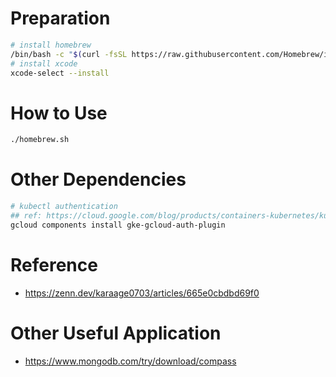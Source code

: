 # Preparation

```sh
# install homebrew
/bin/bash -c "$(curl -fsSL https://raw.githubusercontent.com/Homebrew/install/master/install.sh)"
# install xcode
xcode-select --install
```

# How to Use
```sh
./homebrew.sh
```

# Other Dependencies
```sh
# kubectl authentication
## ref: https://cloud.google.com/blog/products/containers-kubernetes/kubectl-auth-changes-in-gke?hl=en
gcloud components install gke-gcloud-auth-plugin
```

# Reference
- https://zenn.dev/karaage0703/articles/665e0cbdbd69f0


# Other Useful Application
- https://www.mongodb.com/try/download/compass